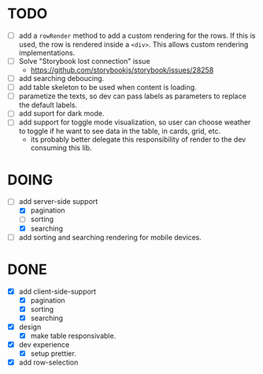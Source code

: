 # TODO

- [ ] add a `rowRender` method to add a custom rendering for the rows. If this is used, the row is rendered inside a `<div>`. This allows custom rendering implementations.
- [ ] Solve "Storybook lost connection" issue
  - https://github.com/storybookjs/storybook/issues/28258
- [ ] add searching deboucing.
- [ ] add table skeleton to be used when content is loading.
- [ ] parametize the texts, so dev can pass labels as parameters to replace the default labels.
- [ ] add suport for dark mode.
- [ ] add support for toggle mode visualization, so user can choose weather to toggle if he want to see data in the table, in cards, grid, etc.
  - its probably better delegate this responsibility of render to the dev consuming this lib.

# DOING

- [ ] add server-side support
  - [x] pagination
  - [ ] sorting
  - [x] searching
- [ ] add sorting and searching rendering for mobile devices.

# DONE

- [x] add client-side-support
  - [x] pagination
  - [x] sorting
  - [x] searching
- [x] design
  - [x] make table responsivable.
- [x] dev experience
  - [x] setup prettier.
- [x] add row-selection
